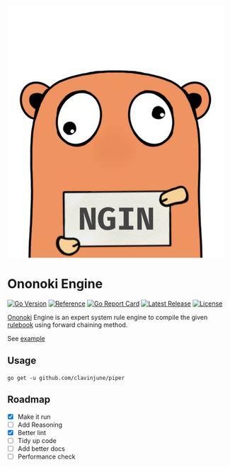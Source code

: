 ![gopher](./docs/gopher.png)

# Ononoki Engine

[![Go Version](https://img.shields.io/static/v1?style=for-the-badge&label=Go+Version&message=1.19.4&color=blue&logo=go)](https://github.com/golang/go/releases/tag/go1.19.4)
[![Reference](https://img.shields.io/badge/reference-007d9c?style=for-the-badge&logo=go&logoColor=white&&labelColor=5c5c5c)](https://pkg.go.dev/github.com/clavinjune/ononoki-engine)
[![Go Report Card](https://goreportcard.com/badge/github.com/clavinjune/ononoki-engine?style=for-the-badge)](https://goreportcard.com/report/github.com/clavinjune/ononoki-engine)
[![Latest Release](https://img.shields.io/github/tag/clavinjune/ononoki-engine.svg?style=for-the-badge&logo=github)](https://github.com/clavinjune/ononoki-engine/releases/latest)
[![License](https://img.shields.io/github/license/clavinjune/ononoki-engine?style=for-the-badge)](https://github.com/clavinjune/ononoki-engine/blob/main/LICENSE)

[Ononoki](https://bakemonogatari.fandom.com/wiki/Yotsugi_Ononoki) Engine is an expert system rule engine to compile the given [rulebook](https://bakemonogatari.fandom.com/wiki/Unlimited_Rulebook) using forward chaining method.

See [example](./example/main.go)

## Usage

```shell
go get -u github.com/clavinjune/piper
```

## Roadmap

- [x] Make it run
- [ ] Add Reasoning
- [x] Better lint
- [ ] Tidy up code
- [ ] Add better docs
- [ ] Performance check